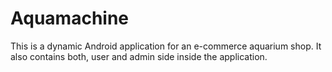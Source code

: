 # Aquamachine
This is a dynamic Android application for an e-commerce aquarium shop. It also contains both, user and admin side inside the application. 
